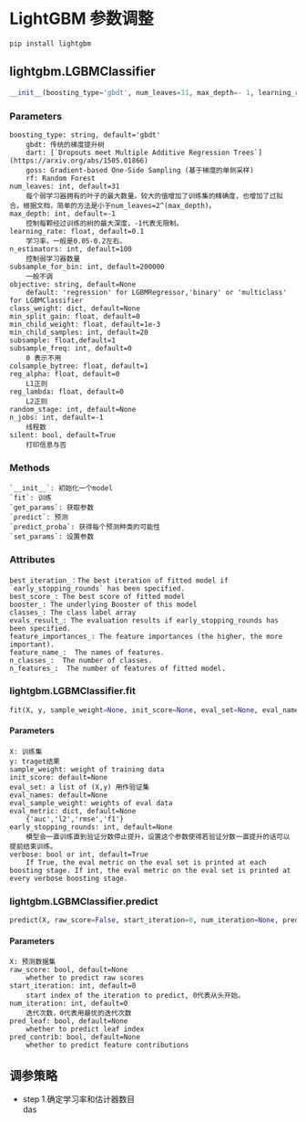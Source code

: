 # LightGBM 参数调整
    pip install lightgbm
## lightgbm.LGBMClassifier
```python
__init__(boosting_type='gbdt', num_leaves=31, max_depth=- 1, learning_rate=0.1, n_estimators=100, subsample_for_bin=200000, objective=None, class_weight=None, min_split_gain=0.0, min_child_weight=0.001, min_child_samples=20, subsample=1.0, subsample_freq=0, colsample_bytree=1.0, reg_alpha=0.0, reg_lambda=0.0, random_state=None, n_jobs=- 1, silent=True, importance_type='split', **kwargs)
```
### Parameters
    boosting_type: string, default='gbdt'
        gbdt: 传统的梯度提升树  
        dart: [`Dropouts meet Multiple Additive Regression Trees`](https://arxiv.org/abs/1505.01866)  
        goss: Gradient-based One-Side Sampling (基于梯度的单侧采样)  
        rf: Random Forest  
    num_leaves: int, default=31  
        每个弱学习器拥有的叶子的最大数量。较大的值增加了训练集的精确度，也增加了过拟合。根据文档，简单的方法是小于num_leaves=2^(max_depth)。  
    max_depth: int, default=-1  
        控制每颗经过训练的树的最大深度，-1代表无限制。  
    learning_rate: float, default=0.1  
        学习率，一般是0.05-0.2左右。 
    n_estimators: int, default=100  
        控制弱学习器数量  
    subsample_for_bin: int, default=200000  
        一般不调  
    objective: string, default=None  
        default: 'regression' for LGBMRegressor,'binary' or 'multiclass' for LGBMClassifier  
    class_weight: dict, default=None  
    min_split_gain: float, default=0  
    min_child_weight: float, default=1e-3  
    min_child_samples: int, default=20  
    subsample: float,default=1  
    subsample_freq: int, default=0  
        0 表示不用  
    colsample_bytree: float, default=1  
    reg_alpha: float, default=0
        L1正则  
    reg_lambda: float, default=0  
        L2正则  
    random_stage: int, default=None  
    n_jobs: int, default=-1  
        线程数  
    silent: bool, default=True  
        打印信息与否  
### Methods
    `__init__`: 初始化一个model  
    `fit`: 训练  
    `get_params`: 获取参数  
    `predict`: 预测  
    `predict_proba`: 获得每个预测种类的可能性  
    `set_params`: 设置参数  
### Attributes
    best_iteration_：The best iteration of fitted model if `early_stopping_rounds` has been specified.  
    best_score_: The best score of fitted model  
    booster_: The underlying Booster of this model  
    classes_: The class label array  
    evals_result_: The evaluation results if early_stopping_rounds has been specified.  
    feature_importances_: The feature importances (the higher, the more important).  
    feature_name_:  The names of features.  
    n_classes_:  The number of classes.  
    n_features_:  The number of features of fitted model.
### lightgbm.LGBMClassifier.fit
```python
fit(X, y, sample_weight=None, init_score=None, eval_set=None, eval_names=None, eval_sample_weight=None, eval_class_weight=None, eval_init_score=None, eval_metric=None, early_stopping_rounds=None, verbose=True, feature_name='auto', categorical_feature='auto', callbacks=None, init_model=None)
```
#### Parameters
    X: 训练集  
    y: traget结果  
    sample_weight: weight of training data  
    init_score: default=None  
    eval_set: a list of (X,y) 用作验证集  
    eval_names: default=None  
    eval_sample_weight: weights of eval data  
    eval_metric: dict, default=None  
        {'auc','l2','rmse','f1'}  
    early_stopping_rounds: int, default=None  
        模型会一直训练直到验证分数停止提升，设置这个参数使得若验证分数一直提升的话可以提前结束训练。  
    verbose: bool or int, default=True  
        If True, the eval metric on the eval set is printed at each boosting stage. If int, the eval metric on the eval set is printed at every verbose boosting stage.  
### lightgbm.LGBMClassifier.predict
```python
predict(X, raw_score=False, start_iteration=0, num_iteration=None, pred_leaf=False, pred_contrib=False, **kwargs)
```
#### Parameters
    X: 预测数据集  
    raw_score: bool, default=None
        whether to predict raw scores  
    start_iteration: int, default=0  
        start index of the iteration to predict, 0代表从头开始。  
    num_iteration: int, default=0
        迭代次数，0代表用最优的迭代次数  
    pred_leaf: bool, default=None  
        whether to predict leaf index  
    pred_contrib: bool, default=None  
        whether to predict feature contributions  
## 调参策略 
* step 1.确定学习率和估计器数目  
    das
        
